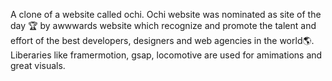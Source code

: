 A clone of a website called ochi. Ochi website was nominated as site of the day 🏆 by awwwards website which recognize and promote the talent and effort of the best developers, designers and web agencies in
the world🌎.
Liberaries like framermotion, gsap, locomotive are used for amimations and great visuals.
 
